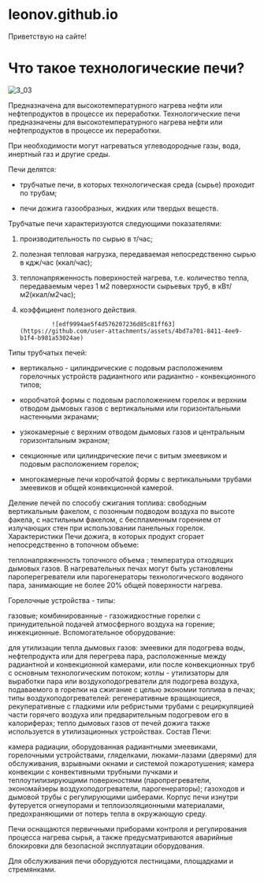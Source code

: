 # leonov.github.io
Приветствую на сайте!
# Что такое технологические печи?
![3_03](https://github.com/user-attachments/assets/7a27f761-ba7a-428d-82ab-989f462446fb)

Предназначена для высокотемпературного нагрева нефти или нефтепродуктов в процессе их переработки.
Технологические печи предназначены для высокотемпературного нагрева нефти или нефтепродуктов в процессе их переработки.

При необходимости могут нагреваться углеводородные газы, вода, инертный газ и другие среды.

Печи делятся:

* трубчатые печи, в которых технологическая среда (сырье) проходит по трубам;

* печи дожига газообразных, жидких или твердых веществ.

Трубчатые печи характеризуются следующими показателями:

1. производительность по сырью в т/час;
2. полезная тепловая нагрузка, передаваемая непосредственно сырью в кдж/час (ккал/час);
3. теплонапряженность поверхностей нагрева, т.е. количество тепла, передаваемым через 1 м2 поверхности сырьевых труб, в кВт/м2(ккал/м2час);
4. коэффициент полезного действия.
   
                ![edf9994ae5f4d576207236d85c81ff63](https://github.com/user-attachments/assets/4bd7a701-8411-4ee9-b1f4-b981a53024ae)

Типы трубчатых печей:

- вертикально - цилиндрические с подовым расположением горелочных устройств радиантного или радиантно - конвекционного типов;
  
- коробчатой формы с подовым расположением горелок и верхним отводом дымовых газов с вертикальными или горизонтальными настенными экранами;

- узкокамерные с верхним отводом дымовых газов и центральным горизонтальным экраном;

- секционные или цилиндрические печи с витым змеевиком и подовым расположением горелок;

- многокамерные печи коробчатой формы с вертикальными трубами змеевиков и общей конвекционной камерой.

Деление печей по способу сжигания топлива:
свободным вертикальным факелом,
с позонным подводом воздуха по высоте факела,
с настильным факелом,
с беспламенным горением от излучающих стен при использовании панельных горелок.
Характеристики Печи дожига, в которых продукт сгорает непосредственно в топочном объеме:

теплонапряженность топочного объема ;
температура отходящих дымовых газов.
В нагревательных печах могут быть установлены пароперегреватели или парогенераторы технологического водяного пара, занимающие не более 20% общей поверхности нагрева.

Горелочные устройства - типы:


газовые;
комбинированные - газожидкостные горелки с принудительной подачей атмосферного воздуха на горение;
инжекционные.
Вспомогательное оборудование:


для утилизации тепла дымовых газов: змеевики для подогрева воды, нефтепродукта или для перегрева пара, расположенные между радиантной и конвекционной камерами, или после конвекционных труб с основным технологическим потоком;
котлы - утилизаторы для выработки пара или воздухоподогреватели для подогрева воздуха, подаваемого в горелки на сжигание с целью экономии топлива в печах;
типы воздухоподогревателей: регенеративные вращающиеся, рекуперативные с гладкими или ребристыми трубами с рециркуляцией части горячего воздуха или предварительным подогревом его в калориферах;
тепло дымовых газов от печей дожига также используется в утилизационных устройствах.
Состав Печи:

камера радиации, оборудованная радиантными змеевиками, горелочными устройствами, гляделками, люками-лазами (дверями) для обслуживания, взрывными окнами и системой пожаротушения;
камера конвекции с конвективными трубными пучками и теплоутилизирующими поверхностями (паропрегреватели, экономайзеры воздухоподогреватели, парогенераторы);
газоходов и дымовой трубы с регулирующими шиберами.
Корпус печи изнутри футеруется огнеупорами и теплоизоляционными материалами, предохраняющими от потерь тепла в окружающую среду.

Печи оснащаются первичными приборами контроля и регулирования процесса нагрева сырья, а также предусматриваются аварийные блокировки для безопасной эксплуатации оборудования.

Для обслуживания печи оборудуются лестницами, площадками и стремянками.
